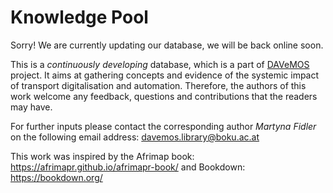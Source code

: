 # Knowledge Pool

Sorry! We are currently updating our database, we will be back online soon.

                                                                                
This is a *continuously developing* database, which is a part of [DAVeMOS](https://www.davemos.online/) project. It aims at gathering concepts and evidence of the systemic impact of transport digitalisation and automation. Therefore, the authors of this work welcome any feedback, questions and contributions that the readers may have. <br/>

For further inputs please contact the corresponding author *Martyna Fidler* on the following email address: davemos.library@boku.ac.at <br/>


This work was inspired by the Afrimap book: https://afrimapr.github.io/afrimapr-book/ and Bookdown: https://bookdown.org/ 
